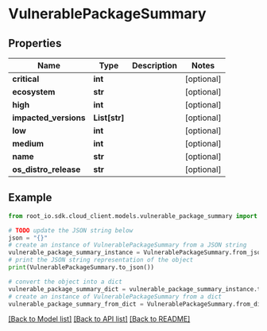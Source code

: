 # VulnerablePackageSummary


## Properties

Name | Type | Description | Notes
------------ | ------------- | ------------- | -------------
**critical** | **int** |  | [optional] 
**ecosystem** | **str** |  | [optional] 
**high** | **int** |  | [optional] 
**impacted_versions** | **List[str]** |  | [optional] 
**low** | **int** |  | [optional] 
**medium** | **int** |  | [optional] 
**name** | **str** |  | [optional] 
**os_distro_release** | **str** |  | [optional] 

## Example

```python
from root_io.sdk.cloud_client.models.vulnerable_package_summary import VulnerablePackageSummary

# TODO update the JSON string below
json = "{}"
# create an instance of VulnerablePackageSummary from a JSON string
vulnerable_package_summary_instance = VulnerablePackageSummary.from_json(json)
# print the JSON string representation of the object
print(VulnerablePackageSummary.to_json())

# convert the object into a dict
vulnerable_package_summary_dict = vulnerable_package_summary_instance.to_dict()
# create an instance of VulnerablePackageSummary from a dict
vulnerable_package_summary_from_dict = VulnerablePackageSummary.from_dict(vulnerable_package_summary_dict)
```
[[Back to Model list]](../README.md#documentation-for-models) [[Back to API list]](../README.md#documentation-for-api-endpoints) [[Back to README]](../README.md)


